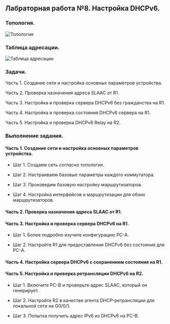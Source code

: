 ## Лабраторная работа №8. Настройка DHCPv6.

### Топология.

![Топология](https://github.com/Shure0407/Network_engineer/assets/162669909/36c0ba8b-303e-483c-844c-34bbd89833ce)

### Таблица адресации.

![Таблица адресации](https://github.com/Shure0407/Network_engineer/assets/162669909/05003610-49de-4f94-9240-6f883bdbc910)

### Задачи.

Часть 1. Создание сети и настройка основных параметров устройства.

Часть 2. Проверка назначения адреса SLAAC от R1.

Часть 3. Настройка и проверка сервера DHCPv6 без гражданства на R1.

Часть 4. Настройка и проверка состояния DHCPv6 сервера на R1.

Часть 5. Настройка и проверка DHCPv6 Relay на R2.


### Выполнение задания.

#### Часть 1. Создание сети и настройка основных параметров устройства.

- Шаг 1. Создаем сеть согласно топологии.



- Шаг 2. Настраиваем базовые параметры каждого коммутатора. 



- Шаг 3. Произведим базовую настройку маршрутизаторов.


- Шаг 4. Настройка интерфейсов и маршрутизации для обоих маршрутизаторов.


#### Часть 2. Проверка назначения адреса SLAAC от R1.


#### Часть 3. Настройка и проверка сервера DHCPv6 на R1.


- Шаг 1. Более подробно изучите конфигурацию PC-A.


- Шаг 2. Настройте R1 для предоставления DHCPv6 без состояния для PC-A.


#### Часть 4. Настройка сервера DHCPv6 с сохранением состояния на R1.


#### Часть 5. Настройка и проверка ретрансляции DHCPv6 на R2.


- Шаг 1. Включите PC-B и проверьте адрес SLAAC, который он генерирует.


- Шаг 2. Настройте R2 в качестве агента DHCP-ретрансляции для локальной сети на G0/0/1.


- Шаг 3. Попытка получить адрес IPv6 из DHCPv6 на PC-B.








